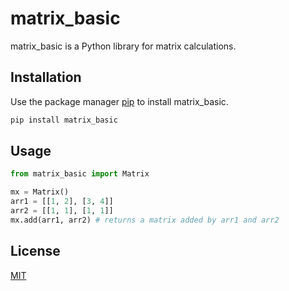 # matrix_basic

matrix_basic is a Python library for matrix calculations.

## Installation

Use the package manager [pip](https://pip.pypa.io/en/stable/) to install matrix_basic.

```bash
pip install matrix_basic
```

## Usage

```python
from matrix_basic import Matrix

mx = Matrix()
arr1 = [[1, 2], [3, 4]]
arr2 = [[1, 1], [1, 1]]
mx.add(arr1, arr2) # returns a matrix added by arr1 and arr2
```

## License
[MIT](https://choosealicense.com/licenses/mit/)